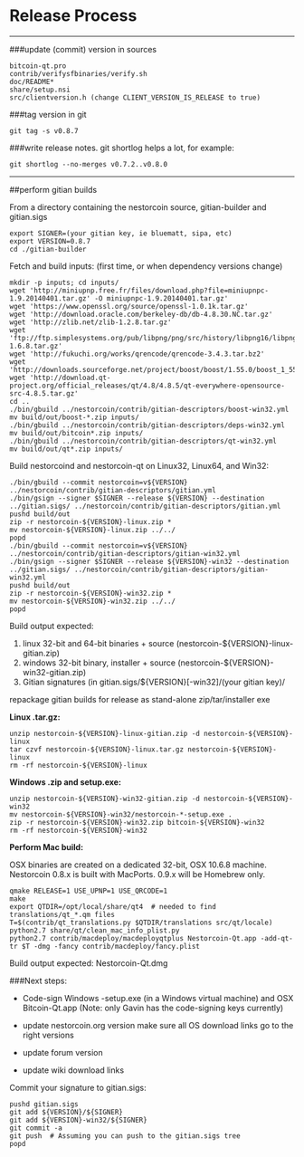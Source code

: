 Release Process
====================

* * *

###update (commit) version in sources


	bitcoin-qt.pro
	contrib/verifysfbinaries/verify.sh
	doc/README*
	share/setup.nsi
	src/clientversion.h (change CLIENT_VERSION_IS_RELEASE to true)

###tag version in git

	git tag -s v0.8.7

###write release notes. git shortlog helps a lot, for example:

	git shortlog --no-merges v0.7.2..v0.8.0

* * *

##perform gitian builds

 From a directory containing the nestorcoin source, gitian-builder and gitian.sigs
  
	export SIGNER=(your gitian key, ie bluematt, sipa, etc)
	export VERSION=0.8.7
	cd ./gitian-builder

 Fetch and build inputs: (first time, or when dependency versions change)

	mkdir -p inputs; cd inputs/
	wget 'http://miniupnp.free.fr/files/download.php?file=miniupnpc-1.9.20140401.tar.gz' -O miniupnpc-1.9.20140401.tar.gz'
	wget 'https://www.openssl.org/source/openssl-1.0.1k.tar.gz'
	wget 'http://download.oracle.com/berkeley-db/db-4.8.30.NC.tar.gz'
	wget 'http://zlib.net/zlib-1.2.8.tar.gz'
	wget 'ftp://ftp.simplesystems.org/pub/libpng/png/src/history/libpng16/libpng-1.6.8.tar.gz'
	wget 'http://fukuchi.org/works/qrencode/qrencode-3.4.3.tar.bz2'
	wget 'http://downloads.sourceforge.net/project/boost/boost/1.55.0/boost_1_55_0.tar.bz2'
	wget 'http://download.qt-project.org/official_releases/qt/4.8/4.8.5/qt-everywhere-opensource-src-4.8.5.tar.gz'
	cd ..
	./bin/gbuild ../nestorcoin/contrib/gitian-descriptors/boost-win32.yml
	mv build/out/boost-*.zip inputs/
	./bin/gbuild ../nestorcoin/contrib/gitian-descriptors/deps-win32.yml
	mv build/out/bitcoin*.zip inputs/
	./bin/gbuild ../nestorcoin/contrib/gitian-descriptors/qt-win32.yml
	mv build/out/qt*.zip inputs/

 Build nestorcoind and nestorcoin-qt on Linux32, Linux64, and Win32:
  
	./bin/gbuild --commit nestorcoin=v${VERSION} ../nestorcoin/contrib/gitian-descriptors/gitian.yml
	./bin/gsign --signer $SIGNER --release ${VERSION} --destination ../gitian.sigs/ ../nestorcoin/contrib/gitian-descriptors/gitian.yml
	pushd build/out
	zip -r nestorcoin-${VERSION}-linux.zip *
	mv nestorcoin-${VERSION}-linux.zip ../../
	popd
	./bin/gbuild --commit nestorcoin=v${VERSION} ../nestorcoin/contrib/gitian-descriptors/gitian-win32.yml
	./bin/gsign --signer $SIGNER --release ${VERSION}-win32 --destination ../gitian.sigs/ ../nestorcoin/contrib/gitian-descriptors/gitian-win32.yml
	pushd build/out
	zip -r nestorcoin-${VERSION}-win32.zip *
	mv nestorcoin-${VERSION}-win32.zip ../../
	popd

  Build output expected:

  1. linux 32-bit and 64-bit binaries + source (nestorcoin-${VERSION}-linux-gitian.zip)
  2. windows 32-bit binary, installer + source (nestorcoin-${VERSION}-win32-gitian.zip)
  3. Gitian signatures (in gitian.sigs/${VERSION}[-win32]/(your gitian key)/

repackage gitian builds for release as stand-alone zip/tar/installer exe

**Linux .tar.gz:**

	unzip nestorcoin-${VERSION}-linux-gitian.zip -d nestorcoin-${VERSION}-linux
	tar czvf nestorcoin-${VERSION}-linux.tar.gz nestorcoin-${VERSION}-linux
	rm -rf nestorcoin-${VERSION}-linux

**Windows .zip and setup.exe:**

	unzip nestorcoin-${VERSION}-win32-gitian.zip -d nestorcoin-${VERSION}-win32
	mv nestorcoin-${VERSION}-win32/nestorcoin-*-setup.exe .
	zip -r nestorcoin-${VERSION}-win32.zip bitcoin-${VERSION}-win32
	rm -rf nestorcoin-${VERSION}-win32

**Perform Mac build:**

  OSX binaries are created on a dedicated 32-bit, OSX 10.6.8 machine.
  Nestorcoin 0.8.x is built with MacPorts.  0.9.x will be Homebrew only.

	qmake RELEASE=1 USE_UPNP=1 USE_QRCODE=1
	make
	export QTDIR=/opt/local/share/qt4  # needed to find translations/qt_*.qm files
	T=$(contrib/qt_translations.py $QTDIR/translations src/qt/locale)
	python2.7 share/qt/clean_mac_info_plist.py
	python2.7 contrib/macdeploy/macdeployqtplus Nestorcoin-Qt.app -add-qt-tr $T -dmg -fancy contrib/macdeploy/fancy.plist

 Build output expected: Nestorcoin-Qt.dmg

###Next steps:

* Code-sign Windows -setup.exe (in a Windows virtual machine) and
  OSX Bitcoin-Qt.app (Note: only Gavin has the code-signing keys currently)

* update nestorcoin.org version
  make sure all OS download links go to the right versions

* update forum version

* update wiki download links

Commit your signature to gitian.sigs:

	pushd gitian.sigs
	git add ${VERSION}/${SIGNER}
	git add ${VERSION}-win32/${SIGNER}
	git commit -a
	git push  # Assuming you can push to the gitian.sigs tree
	popd

